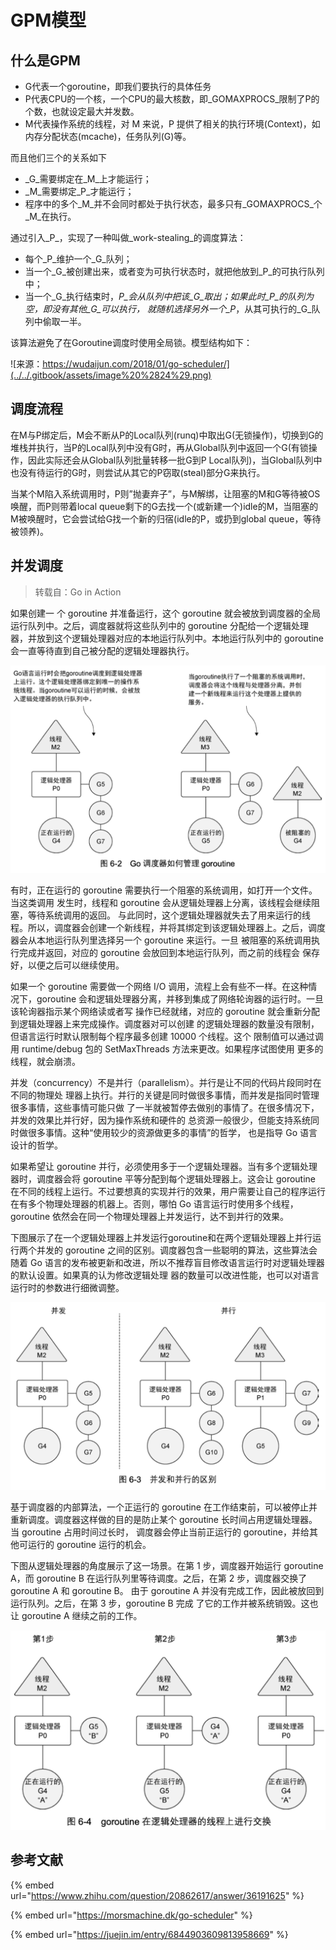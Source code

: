 # GPM模型

## 什么是GPM

* G代表一个goroutine，即我们要执行的具体任务
* P代表CPU的一个核，一个CPU的最大核数，即_GOMAXPROCS_限制了P的个数，也就设定最大并发数。
* M代表操作系统的线程，对 M 来说，P 提供了相关的执行环境\(Context\)，如内存分配状态\(mcache\)，任务队列\(G\)等。

而且他们三个的关系如下

* _G_需要绑定在_M_上才能运行；
* _M_需要绑定_P_才能运行；
* 程序中的多个_M_并不会同时都处于执行状态，最多只有_GOMAXPROCS_个_M_在执行。

通过引入_P_，实现了一种叫做_work-stealing_的调度算法：

* 每个_P_维护一个_G_队列；
* 当一个_G_被创建出来，或者变为可执行状态时，就把他放到_P_的可执行队列中；
* 当一个_G_执行结束时，_P_会从队列中把该_G_取出；如果此时_P_的队列为空，即没有其他_G_可以执行， 就随机选择另外一个_P_，从其可执行的_G_队列中偷取一半。

该算法避免了在Goroutine调度时使用全局锁。模型结构如下：

![&#x6765;&#x6E90;&#xFF1A;https://wudaijun.com/2018/01/go-scheduler/](../../.gitbook/assets/image%20%2824%29.png)

## 调度流程

在M与P绑定后，M会不断从P的Local队列\(runq\)中取出G\(无锁操作\)，切换到G的堆栈并执行，当P的Local队列中没有G时，再从Global队列中返回一个G\(有锁操作，因此实际还会从Global队列批量转移一批G到P Local队列\)，当Global队列中也没有待运行的G时，则尝试从其它的P窃取\(steal\)部分G来执行。

当某个M陷入系统调用时，P则”抛妻弃子”，与M解绑，让阻塞的M和G等待被OS唤醒，而P则带着local queue剩下的G去找一个\(或新建一个\)idle的M，当阻塞的M被唤醒时，它会尝试给G找一个新的归宿\(idle的P，或扔到global queue，等待被领养\)。

## 并发调度

> 转载自：Go in Action

如果创建一 个 goroutine 并准备运行，这个 goroutine 就会被放到调度器的全局运行队列中。之后，调度器就将这些队列中的 goroutine 分配给一个逻辑处理器，并放到这个逻辑处理器对应的本地运行队列中。本地运行队列中的 goroutine 会一直等待直到自己被分配的逻辑处理器执行。

![](../../.gitbook/assets/image%20%2831%29.png)

有时，正在运行的 goroutine 需要执行一个阻塞的系统调用，如打开一个文件。当这类调用 发生时，线程和 goroutine 会从逻辑处理器上分离，该线程会继续阻塞，等待系统调用的返回。 与此同时，这个逻辑处理器就失去了用来运行的线程。所以，调度器会创建一个新线程，并将其绑定到该逻辑处理器上。之后，调度器会从本地运行队列里选择另一个 goroutine 来运行。一旦 被阻塞的系统调用执行完成并返回，对应的 goroutine 会放回到本地运行队列，而之前的线程会 保存好，以便之后可以继续使用。

如果一个 goroutine 需要做一个网络 I/O 调用，流程上会有些不一样。在这种情况下，goroutine 会和逻辑处理器分离，并移到集成了网络轮询器的运行时。一旦该轮询器指示某个网络读或者写 操作已经就绪，对应的 goroutine 就会重新分配到逻辑处理器上来完成操作。调度器对可以创建 的逻辑处理器的数量没有限制，但语言运行时默认限制每个程序最多创建 10000 个线程。这个 限制值可以通过调用 runtime/debug 包的 SetMaxThreads 方法来更改。如果程序试图使用 更多的线程，就会崩溃。

并发（concurrency）不是并行（parallelism）。并行是让不同的代码片段同时在不同的物理处 理器上执行。并行的关键是同时做很多事情，而并发是指同时管理很多事情，这些事情可能只做 了一半就被暂停去做别的事情了。在很多情况下，并发的效果比并行好，因为操作系统和硬件的 总资源一般很少，但能支持系统同时做很多事情。这种“使用较少的资源做更多的事情”的哲学， 也是指导 Go 语言设计的哲学。

如果希望让 goroutine 并行，必须使用多于一个逻辑处理器。当有多个逻辑处理器时，调度器会将 goroutine 平等分配到每个逻辑处理器上。这会让 goroutine 在不同的线程上运行。不过要想真的实现并行的效果，用户需要让自己的程序运行在有多个物理处理器的机器上。否则，哪怕 Go 语言运行时使用多个线程，goroutine 依然会在同一个物理处理器上并发运行，达不到并行的效果。

下图展示了在一个逻辑处理器上并发运行goroutine和在两个逻辑处理器上并行运行两个并发的 goroutine 之间的区别。调度器包含一些聪明的算法，这些算法会随着 Go 语言的发布被更新和改进，所以不推荐盲目修改语言运行时对逻辑处理器的默认设置。如果真的认为修改逻辑处理 器的数量可以改进性能，也可以对语言运行时的参数进行细微调整。

![](../../.gitbook/assets/image%20%2829%29.png)

基于调度器的内部算法，一个正运行的 goroutine 在工作结束前，可以被停止并重新调度。调度器这样做的目的是防止某个 goroutine 长时间占用逻辑处理器。当 goroutine 占用时间过长时， 调度器会停止当前正运行的 goroutine，并给其他可运行的 goroutine 运行的机会。

下图从逻辑处理器的角度展示了这一场景。在第 1 步，调度器开始运行 goroutine A，而 goroutine B 在运行队列里等待调度。之后，在第 2 步，调度器交换了 goroutine A 和 goroutine B。 由于 goroutine A 并没有完成工作，因此被放回到运行队列。之后，在第 3 步，goroutine B 完成 了它的工作并被系统销毁。这也让 goroutine A 继续之前的工作。

![](../../.gitbook/assets/image%20%2830%29.png)



## 参考文献

{% embed url="https://www.zhihu.com/question/20862617/answer/36191625" %}

{% embed url="https://morsmachine.dk/go-scheduler" %}

{% embed url="https://juejin.im/entry/6844903609813958669" %}



